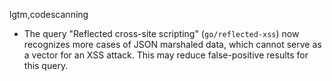 lgtm,codescanning
* The query "Reflected cross-site scripting" (`go/reflected-xss`) now recognizes more cases of JSON marshaled data, which cannot serve as a vector for an XSS attack. This may reduce false-positive results for this query.
